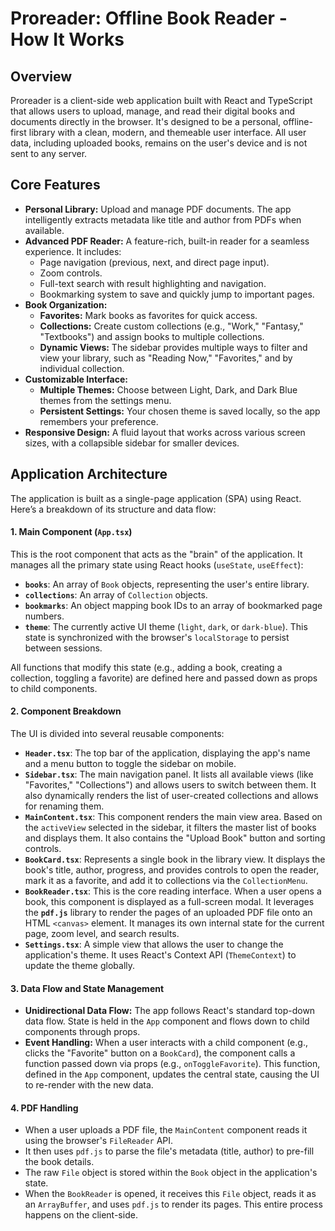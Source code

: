 # Proreader: Offline Book Reader - How It Works

## Overview

Proreader is a client-side web application built with React and TypeScript that allows users to upload, manage, and read their digital books and documents directly in the browser. It's designed to be a personal, offline-first library with a clean, modern, and themeable user interface. All user data, including uploaded books, remains on the user's device and is not sent to any server.

## Core Features

*   **Personal Library:** Upload and manage PDF documents. The app intelligently extracts metadata like title and author from PDFs when available.
*   **Advanced PDF Reader:** A feature-rich, built-in reader for a seamless experience. It includes:
    *   Page navigation (previous, next, and direct page input).
    *   Zoom controls.
    *   Full-text search with result highlighting and navigation.
    *   Bookmarking system to save and quickly jump to important pages.
*   **Book Organization:**
    *   **Favorites:** Mark books as favorites for quick access.
    *   **Collections:** Create custom collections (e.g., "Work," "Fantasy," "Textbooks") and assign books to multiple collections.
    *   **Dynamic Views:** The sidebar provides multiple ways to filter and view your library, such as "Reading Now," "Favorites," and by individual collection.
*   **Customizable Interface:**
    *   **Multiple Themes:** Choose between Light, Dark, and Dark Blue themes from the settings menu.
    *   **Persistent Settings:** Your chosen theme is saved locally, so the app remembers your preference.
*   **Responsive Design:** A fluid layout that works across various screen sizes, with a collapsible sidebar for smaller devices.

## Application Architecture

The application is built as a single-page application (SPA) using React. Here’s a breakdown of its structure and data flow:

#### 1. Main Component (`App.tsx`)

This is the root component that acts as the "brain" of the application. It manages all the primary state using React hooks (`useState`, `useEffect`):

*   **`books`**: An array of `Book` objects, representing the user's entire library.
*   **`collections`**: An array of `Collection` objects.
*   **`bookmarks`**: An object mapping book IDs to an array of bookmarked page numbers.
*   **`theme`**: The currently active UI theme (`light`, `dark`, or `dark-blue`). This state is synchronized with the browser's `localStorage` to persist between sessions.

All functions that modify this state (e.g., adding a book, creating a collection, toggling a favorite) are defined here and passed down as props to child components.

#### 2. Component Breakdown

The UI is divided into several reusable components:

*   **`Header.tsx`**: The top bar of the application, displaying the app's name and a menu button to toggle the sidebar on mobile.
*   **`Sidebar.tsx`**: The main navigation panel. It lists all available views (like "Favorites," "Collections") and allows users to switch between them. It also dynamically renders the list of user-created collections and allows for renaming them.
*   **`MainContent.tsx`**: This component renders the main view area. Based on the `activeView` selected in the sidebar, it filters the master list of books and displays them. It also contains the "Upload Book" button and sorting controls.
*   **`BookCard.tsx`**: Represents a single book in the library view. It displays the book's title, author, progress, and provides controls to open the reader, mark it as a favorite, and add it to collections via the `CollectionMenu`.
*   **`BookReader.tsx`**: This is the core reading interface. When a user opens a book, this component is displayed as a full-screen modal. It leverages the **`pdf.js`** library to render the pages of an uploaded PDF file onto an HTML `<canvas>` element. It manages its own internal state for the current page, zoom level, and search results.
*   **`Settings.tsx`**: A simple view that allows the user to change the application's theme. It uses React's Context API (`ThemeContext`) to update the theme globally.

#### 3. Data Flow and State Management

*   **Unidirectional Data Flow:** The app follows React's standard top-down data flow. State is held in the `App` component and flows down to child components through props.
*   **Event Handling:** When a user interacts with a child component (e.g., clicks the "Favorite" button on a `BookCard`), the component calls a function passed down via props (e.g., `onToggleFavorite`). This function, defined in the `App` component, updates the central state, causing the UI to re-render with the new data.

#### 4. PDF Handling

*   When a user uploads a PDF file, the `MainContent` component reads it using the browser's `FileReader` API.
*   It then uses `pdf.js` to parse the file's metadata (title, author) to pre-fill the book details.
*   The raw `File` object is stored within the `Book` object in the application's state.
*   When the `BookReader` is opened, it receives this `File` object, reads it as an `ArrayBuffer`, and uses `pdf.js` to render its pages. This entire process happens on the client-side.